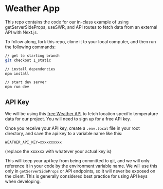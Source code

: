 # Weather App

This repo contains the code for our in-class example of using getServerSideProps, useSWR, and API routes to fetch data from an external API with Next.js. 

To follow along, fork this repo, clone it to your local computer, and then run the following commands:
```bash
// get to starting branch
git checkout 1_static

// install dependencies
npm install

// start dev server
npm run dev
```

## API Key
We will be using this [free Weather API](https://www.weatherapi.com/api-explorer.aspx) to fetch location specific temperature data for our project. You will need to sign up for a free API key. 

Once you receive your API key, create a `.env.local` file in your root directory, and save the api key to a variable name like this:
```
WEATHER_API_KEY=xxxxxxxxxx
```
(replace the xxxxxx with whatever your actual key is)

This will keep your api key from being committed to git, and we will only reference it in your code by the environment variable name. We will use this only in `getServerSideProps` or API endpoints, so it will never be exposed on the client. This is generally considered best practice for using API keys when developing.
